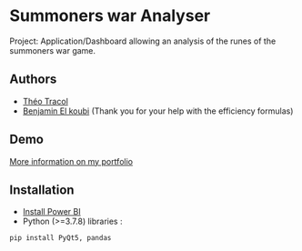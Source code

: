 # Summoners war Analyser

Project: Application/Dashboard allowing an analysis of the runes of the summoners war game.

## Authors

- [Théo Tracol ](http://theotracol.com/)
- [Benjamin El koubi](https://www.linkedin.com/in/benjamin-el-koubi-b4b774216/) (Thank you for your help with the efficiency formulas)

## Demo

[More information on my portfolio](http://theotracol.com/index.php/project-summoners-war-arena/)

## Installation

- [Install Power BI](https://powerbi.microsoft.com/fr-fr/downloads/)
- Python (>=3.7.8) libraries :
 ```bash
pip install PyQt5, pandas
```

